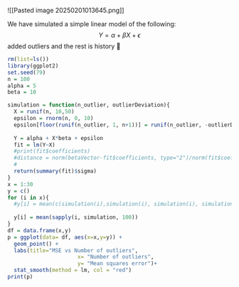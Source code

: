 ![[Pasted image 20250201013645.png]]

We have simulated a simple linear model of the following:
$$Y = \alpha+\beta X+\epsilon$$
added outliers and the rest is history 🤷
```r
rm(list=ls())
library(ggplot2)
set.seed(79)
n = 100
alpha = 5
beta = 10

simulation = function(n_outlier, outlierDeviation){
  X = runif(n, 10,50)
  epsilon = rnorm(n, 0, 10)
  epsilon[floor(runif(n_outlier, 1, n+1))] = runif(n_outlier, -outlierDeviation, outlierDeviation)
  
  Y = alpha + X*beta + epsilon
  fit = lm(Y~X)
  #print(fit$coefficients)
  #distance = norm(betaVector-fit$coefficients, type="2")/norm(fit$coefficients, type="2")
  #
  return(summary(fit)$sigma)
}
x = 1:30
y = c()
for (i in x){
  #y[i] = mean(c(simulation(i),simulation(i), simulation(i), simulation(i),simulation(i)))
  
  y[i] = mean(sapply(i, simulation, 100))
}
df = data.frame(x,y)
p = ggplot(data= df, aes(x=x,y=y)) +
  geom_point() +
  labs(title="MSE vs Number of outliers",
                      x= "Number of outliers",
                      y= "Mean squares error")+
  stat_smooth(method = lm, col = "red")
print(p)
```